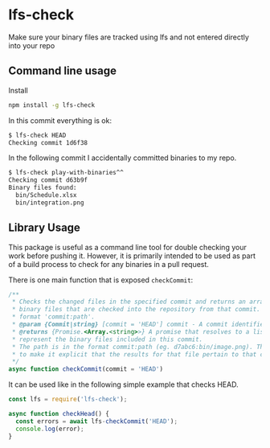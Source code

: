 # lfs-check

Make sure your binary files are tracked using lfs and not entered directly into your repo

## Command line usage

Install

```sh
npm install -g lfs-check
```

In this commit everything is ok:

```sh
$ lfs-check HEAD
Checking commit 1d6f38
```

In the following commit I accidentally committed binaries to my repo.

```sh
$ lfs-check play-with-binaries^^
Checking commit d63b9f
Binary files found:
  bin/Schedule.xlsx
  bin/integration.png
```

## Library Usage

This package is useful as a command line tool for double checking  your work before pushing it. However, it is primarily intended to be used as part of a build process to check for any binaries in a pull request.

There is one main function that is exposed `checkCommit`:

```js
/**
 * Checks the changed files in the specified commit and returns an array of
 * binary files that are checked into the repository from that commit. The files are identified in the
 * format 'commit:path'.
 * @param {Commit|string} [commit = 'HEAD'] commit - A commit identifier
 * @returns {Promise.<Array.<string>>} A promise that resolves to a list of file paths. These paths
 * represent the binary files included in this commit.
 * The path is in the format commit:path (eg. d7abc6:bin/image.png). This commit prefix is used
 * to make it explicit that the results for that file pertain to that commit.
 */
async function checkCommit(commit = 'HEAD')
```

It can be used like in the following simple example that checks HEAD.

```js
const lfs = require('lfs-check');

async function checkHead() {
  const errors = await lfs-checkCommit('HEAD');
  console.log(error);
}